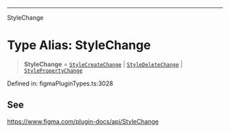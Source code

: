 ---

StyleChange

# Type Alias: StyleChange

> **StyleChange** = [`StyleCreateChange`](../interfaces/StyleCreateChange.md) \| [`StyleDeleteChange`](../interfaces/StyleDeleteChange.md) \| [`StylePropertyChange`](../interfaces/StylePropertyChange.md)

Defined in: figmaPluginTypes.ts:3028

## See

https://www.figma.com/plugin-docs/api/StyleChange
